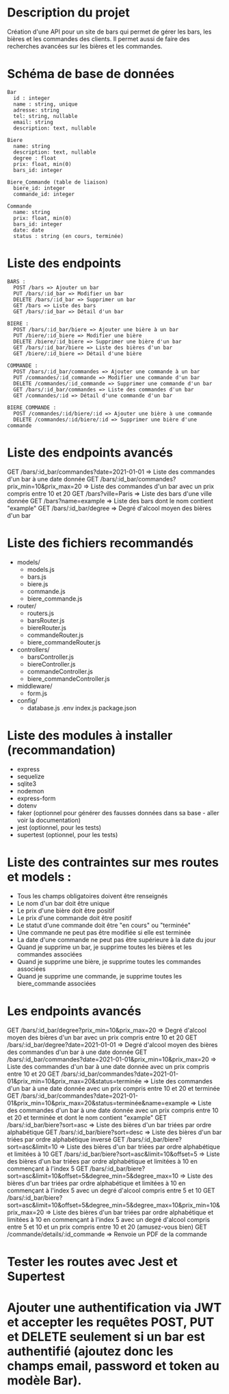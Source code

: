 # Description du projet

Création d'une API pour un site de bars qui permet de gérer les bars, les bières et les commandes des clients. Il permet aussi de faire des recherches avancées sur les bières et les commandes.

# Schéma de base de données

```
Bar
  id : integer
  name : string, unique
  adresse: string
  tel: string, nullable
  email: string
  description: text, nullable
```

```
Biere
  name: string
  description: text, nullable
  degree : float
  prix: float, min(0)
  bars_id: integer
```

```
Biere_Commande (table de liaison)
  biere_id: integer
  commande_id: integer
```

```
Commande
  name: string
  prix: float, min(0)
  bars_id: integer
  date: date
  status : string (en cours, terminée)
```

# Liste des endpoints

```
BARS :
  POST /bars => Ajouter un bar
  PUT /bars/:id_bar => Modifier un bar
  DELETE /bars/:id_bar => Supprimer un bar
  GET /bars => Liste des bars
  GET /bars/:id_bar => Détail d'un bar
```

```
BIERE :
  POST /bars/:id_bar/biere => Ajouter une bière à un bar
  PUT /biere/:id_biere => Modifier une bière
  DELETE /biere/:id_biere => Supprimer une bière d'un bar
  GET /bars/:id_bar/biere => Liste des bières d'un bar
  GET /biere/:id_biere => Détail d'une bière
```

```
COMMANDE :
  POST /bars/:id_bar/commandes => Ajouter une commande à un bar
  PUT /commandes/:id_commande => Modifier une commande d'un bar
  DELETE /commandes/:id_commande => Supprimer une commande d'un bar
  GET /bars/:id_bar/commandes => Liste des commandes d'un bar
  GET /commandes/:id => Détail d'une commande d'un bar
```

```
BIERE_COMMANDE :
  POST /commandes/:id/biere/:id => Ajouter une bière à une commande
  DELETE /commandes/:id/biere/:id => Supprimer une bière d'une commande
```

# Liste des endpoints avancés

GET /bars/:id_bar/commandes?date=2021-01-01 => Liste des commandes d'un bar à une date donnée
GET /bars/:id_bar/commandes?prix_min=10&prix_max=20 => Liste des commandes d'un bar avec un prix compris entre 10 et 20
GET /bars?ville=Paris => Liste des bars d'une ville donnée
GET /bars?name=example => Liste des bars dont le nom contient "example"
GET /bars/:id_bar/degree => Degré d'alcool moyen des bières d'un bar

# Liste des fichiers recommandés

- models/
  - models.js
  - bars.js
  - biere.js
  - commande.js
  - biere_commande.js
- router/
  - routers.js
  - barsRouter.js
  - biereRouter.js
  - commandeRouter.js
  - biere_commandeRouter.js
- controllers/
  - barsController.js
  - biereController.js
  - commandeController.js
  - biere_commandeController.js
- middleware/
  - form.js
- config/
  - database.js
    .env
    index.js
    package.json

# Liste des modules à installer (recommandation)

- express
- sequelize
- sqlite3
- nodemon
- express-form
- dotenv
- faker (optionnel pour générer des fausses données dans sa base - aller voir la documentation)
- jest (optionnel, pour les tests)
- supertest (optionnel, pour les tests)

# Liste des contraintes sur mes routes et models :

- Tous les champs obligatoires doivent être renseignés
- Le nom d'un bar doit être unique
- Le prix d'une bière doit être positif
- Le prix d'une commande doit être positif
- Le statut d'une commande doit être "en cours" ou "terminée"
- Une commande ne peut pas être modifiée si elle est terminée
- La date d'une commande ne peut pas être supérieure à la date du jour
- Quand je supprime un bar, je supprime toutes les bières et les commandes associées
- Quand je supprime une bière, je supprime toutes les commandes associées
- Quand je supprime une commande, je supprime toutes les biere_commande associées

# Les endpoints avancés

GET /bars/:id_bar/degree?prix_min=10&prix_max=20 => Degré d'alcool moyen des bières d'un bar avec un prix compris entre 10 et 20
GET /bars/:id_bar/degree?date=2021-01-01 => Degré d'alcool moyen des bières des commandes d'un bar à une date donnée
GET /bars/:id_bar/commandes?date=2021-01-01&prix_min=10&prix_max=20 => Liste des commandes d'un bar à une date donnée avec un prix compris entre 10 et 20
GET /bars/:id_bar/commandes?date=2021-01-01&prix_min=10&prix_max=20&status=terminée => Liste des commandes d'un bar à une date donnée avec un prix compris entre 10 et 20 et terminée
GET /bars/:id_bar/commandes?date=2021-01-01&prix_min=10&prix_max=20&status=terminée&name=example => Liste des commandes d'un bar à une date donnée avec un prix compris entre 10 et 20 et terminée et dont le nom contient "example"
GET /bars/:id_bar/biere?sort=asc => Liste des bières d'un bar triées par ordre alphabétique
GET /bars/:id_bar/biere?sort=desc => Liste des bières d'un bar triées par ordre alphabétique inversé
GET /bars/:id_bar/biere?sort=asc&limit=10 => Liste des bières d'un bar triées par ordre alphabétique et limitées à 10
GET /bars/:id_bar/biere?sort=asc&limit=10&offset=5 => Liste des bières d'un bar triées par ordre alphabétique et limitées à 10 en commençant à l'index 5
GET /bars/:id_bar/biere?sort=asc&limit=10&offset=5&degree_min=5&degree_max=10 => Liste des bières d'un bar triées par ordre alphabétique et limitées à 10 en commençant à l'index 5 avec un degré d'alcool compris entre 5 et 10
GET /bars/:id_bar/biere?sort=asc&limit=10&offset=5&degree_min=5&degree_max=10&prix_min=10&prix_max=20 => Liste des bières d'un bar triées par ordre alphabétique et limitées à 10 en commençant à l'index 5 avec un degré d'alcool compris entre 5 et 10 et un prix compris entre 10 et 20 (amusez-vous bien)
GET /commande/details/:id_commande => Renvoie un PDF de la commande

# Tester les routes avec Jest et Supertest

# Ajouter une authentification via JWT et accepter les requêtes POST, PUT et DELETE seulement si un bar est authentifié (ajoutez donc les champs email, password et token au modèle Bar).
